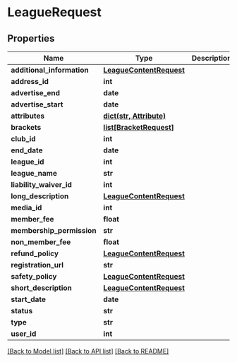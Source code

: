 # LeagueRequest

## Properties
Name | Type | Description | Notes
------------ | ------------- | ------------- | -------------
**additional_information** | [**LeagueContentRequest**](LeagueContentRequest.md) |  | [optional] 
**address_id** | **int** |  | 
**advertise_end** | **date** |  | [optional] 
**advertise_start** | **date** |  | [optional] 
**attributes** | [**dict(str, Attribute)**](Attribute.md) |  | [optional] 
**brackets** | [**list[BracketRequest]**](BracketRequest.md) |  | [optional] 
**club_id** | **int** |  | 
**end_date** | **date** |  | 
**league_id** | **int** |  | [optional] 
**league_name** | **str** |  | 
**liability_waiver_id** | **int** |  | [optional] 
**long_description** | [**LeagueContentRequest**](LeagueContentRequest.md) |  | [optional] 
**media_id** | **int** |  | 
**member_fee** | **float** |  | [optional] 
**membership_permission** | **str** |  | [optional] 
**non_member_fee** | **float** |  | 
**refund_policy** | [**LeagueContentRequest**](LeagueContentRequest.md) |  | [optional] 
**registration_url** | **str** |  | 
**safety_policy** | [**LeagueContentRequest**](LeagueContentRequest.md) |  | [optional] 
**short_description** | [**LeagueContentRequest**](LeagueContentRequest.md) |  | [optional] 
**start_date** | **date** |  | 
**status** | **str** |  | [optional] 
**type** | **str** |  | [optional] 
**user_id** | **int** |  | 

[[Back to Model list]](../README.md#documentation-for-models) [[Back to API list]](../README.md#documentation-for-api-endpoints) [[Back to README]](../README.md)

